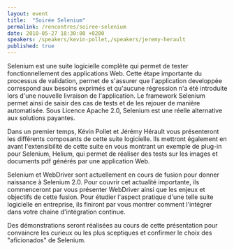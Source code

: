 ```yaml
---
layout: event
title:  "Soirée Selenium"
permalink: /rencontres/soiree-selenium
date: 2010-05-27 18:30:00 +0200
speakers: /speakers/kevin-pollet,/speakers/jeremy-herault
published: true
---
```


Selenium est une suite logicielle complète qui permet de tester fonctionnellement des applications Web. Cette étape importante du processus de validation, permet de s'assurer que l'application developpée correspond aux besoins exprimés et qu'aucune régression n'a été introduite lors d'une nouvelle livraison de l'application. Le framework Selenium permet ainsi de saisir des cas de tests et de les rejouer de manière automatisée. Sous Licence Apache 2.0, Selenium est une réelle alternative aux solutions payantes.

Dans un premier temps, Kévin Pollet et Jérémy Hérault vous présenteront les différents composants de cette suite logicielle. Ils mettront également en avant l'extensibilité de cette suite en vous montrant un exemple de plug-in pour Selenium, Helium, qui permet de réaliser des tests sur les images et documents pdf générés par une application Web.

Selenium et WebDriver sont actuellement en cours de fusion pour donner naissance à Selenium 2.0. Pour couvrir cet actualité importante, ils commenceront par vous présenter WebDriver ainsi que les enjeux et objectifs de cette fusion. Pour étudier l'aspect pratique d'une telle suite logicielle en entreprise, ils finiront par vous montrer comment l'intégrer dans votre chaine d'intégration continue.

Des démonstrations seront réalisées au cours de cette présentation pour convaincre les curieux ou les plus sceptiques et confirmer le choix des "aficionados" de Selenium.